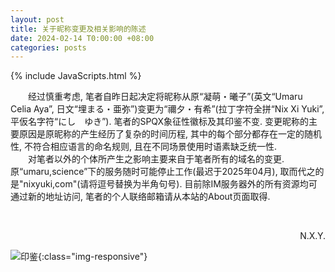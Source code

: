 ```yaml
---
layout: post
title: 关于昵称变更及相关影响的陈述
date: 2024-02-14 T0:00:00 +08:00
categories: posts
---
```


{% include JavaScripts.html %}

&emsp;&emsp;经过慎重考虑, 笔者自昨日起决定将昵称从原“凝萌・曦子”(英文“Umaru Celia Aya”, 日文“埋まる・亜弥”)变更为“禰夕・有希”(拉丁字符全拼“Nix Xi Yuki”, 平仮名字符“にし　ゆき”). 笔者的SPQX象征性徽标及其印鉴不变. 变更昵称的主要原因是原昵称的产生经历了复杂的时间历程, 其中的每个部分都存在一定的随机性, 不符合相应语言的命名规则, 且在不同场景使用时语素缺乏统一性.  
&emsp;&emsp;对笔者以外的个体所产生之影响主要来自于笔者所有的域名的变更. 原“umaru,science”下的服务随时可能停止工作(最迟于2025年04月), 取而代之的是"nixyuki,com"(请将逗号替换为半角句号). 目前除IM服务器外的所有资源均可通过新的地址访问, 笔者的个人联络邮箱请从本站的About页面取得.  


&emsp;&emsp;
<p align="right">N.X.Y.</p>  

![印鉴](/include/sign.png){:class="img-responsive"}  